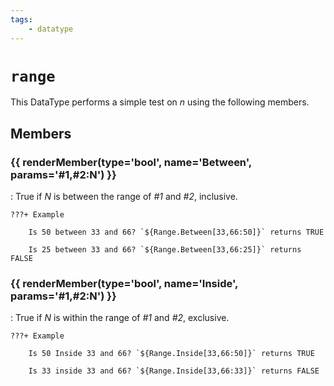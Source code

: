 ```yaml
---
tags:
    - datatype
---
```

# `range`

This DataType performs a simple test on _n_ using the following members.

## Members

### {{ renderMember(type='bool', name='Between', params='#1,#2:N') }}

:   True if _N_ is between the range of _#1_ and _#2_, inclusive.

    ???+ Example

        Is 50 between 33 and 66? `${Range.Between[33,66:50]}` returns TRUE

        Is 25 between 33 and 66? `${Range.Between[33,66:25]}` returns FALSE

### {{ renderMember(type='bool', name='Inside', params='#1,#2:N') }}

:   True if _N_ is within the range of _#1_ and _#2_, exclusive.

    ???+ Example

        Is 50 Inside 33 and 66? `${Range.Inside[33,66:50]}` returns TRUE

        Is 33 inside 33 and 66? `${Range.Inside[33,66:33]}` returns FALSE

[bool]: datatype-bool.md
[int]: datatype-int.md
[string]: datatype-string.md
[achievementobj]: datatype-achievementobj.md
[bool]: datatype-bool.md
[time]: datatype-time.md
[achievement]: datatype-achievement.md
[achievementcat]: datatype-achievementcat.md
[altability]: datatype-altability.md
[spell]: ../data-types/datatype-spell.md
[bandolieritem]: #bandolieritem-datatype
[int64]: datatype-int64.md
[timestamp]: datatype-timestamp.md
[float]: datatype-float.md
[buff]: datatype-buff.md
[spawn]: datatype-spawn.md
[auratype]: datatype-auratype.md
[item]: datatype-item.md
[worldlocation]: datatype-worldlocation.md
[ticks]: datatype-ticks.md
[fellowship]: datatype-fellowship.md
[strinrg]: datatype-string.md
[xtarget]: datatype-xtarget.md
[dzmember]: datatype-dzmember.md
[window]: datatype-window.md
[zone]: datatype-zone.md
[fellowshipmember]: datatype-fellowshipmember.md
[class]: datatype-class.md
[heading]: datatype-heading.md
[ground]: datatype-ground.md
[inifile]: datatype-inifile.md
[inifilesection]: datatype-inifilesection.md
[inifilesectionkey]: datatype-inifilesectionkey.md
[double]: datatype-double.md
[invslot]: datatype-invslot.md
[augtype]: datatype-augtype.md
[itemspell]: datatype-itemspell.md
[evolving]: datatype-evolving.md
[keyringitem]: datatype-keyringitem.md
[raidmember]: datatype-raidmember.md
